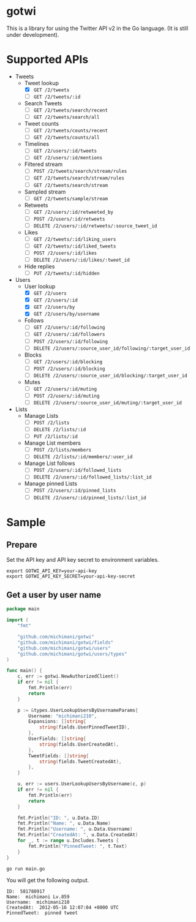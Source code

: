 gotwi
===

This is a library for using the Twitter API v2 in the Go language. (It is still under development).

# Supported APIs

- Tweets
  - Tweet lookup
    - [x] `GET /2/tweets`
    - [ ] `GET /2/tweets/:id`
  - Search Tweets
    - [ ] `GET /2/tweets/search/recent`
    - [ ] `GET /2/tweets/search/all`
  - Tweet counts
    - [ ] `GET /2/tweets/counts/recent`
    - [ ] `GET /2/tweets/counts/all`
  - Timelines
    - [ ] `GET /2/users/:id/tweets`
    - [ ] `GET /2/users/:id/mentions` 
  - Filtered stream
    - [ ] `POST /2/tweets/search/stream/rules`
    - [ ] `GET /2/tweets/search/stream/rules`
    - [ ] `GET /2/tweets/search/stream`
  - Sampled stream
    - [ ] `GET /2/tweets/sample/stream`
  - Retweets
    - [ ] `GET /2/users/:id/retweeted_by`
    - [ ] `POST /2/users/:id/retweets`
    - [ ] `DELETE /2/users/:id/retweets/:source_tweet_id`
  - Likes
    - [ ] `GET /2/tweets/:id/liking_users`
    - [ ] `GET /2/tweets/:id/liked_tweets`
    - [ ] `POST /2/users/:id/likes`
    - [ ] `DELETE /2/users/:id/likes/:tweet_id`
  - Hide replies
    - [ ] `PUT /2/tweets/:id/hidden`
- Users
  - User lookup
    - [x] `GET /2/users`
    - [x] `GET /2/users/:id`
    - [x] `GET /2/users/by`
    - [x] `GET /2/users/by/username`
  - Follows
    - [ ] `GET /2/users/:id/following`
    - [ ] `GET /2/users/:id/followers`
    - [ ] `POST /2/users/:id/following`
    - [ ] `DELETE /2/users/:source_user_id/following/:target_user_id`
  - Blocks
    - [ ] `GET /2/users/:id/blocking`
    - [ ] `POST /2/users/:id/blocking`
    - [ ] `DELETE /2/users/:source_user_id/blocking/:target_user_id`
  - Mutes
    - [ ] `GET /2/users/:id/muting`
    - [ ] `POST /2/users/:id/muting`
    - [ ] `DELETE /2/users/:source_user_id/muting/:target_user_id`
- Lists
  - Manage Lists
    - [ ] `POST /2/lists`
    - [ ] `DELETE /2/lists/:id`
    - [ ] `PUT /2/lists/:id`
  - Manage List members
    - [ ] `POST /2/lists/members`
    - [ ] `DELETE /2/lists/:id/members/:user_id`
  - Manage List follows
    - [ ] `POST /2/users/:id/followed_lists`
    - [ ] `DELETE /2/users/:id/followed_lists/:list_id`
  - Manage pinned Lists
    - [ ] `POST /2/users/:id/pinned_lists`
    - [ ] `DELETE /2/users/:id/pinned_lists/:list_id`

# Sample

## Prepare

Set the API key and API key secret to environment variables.

```
export GOTWI_API_KEY=your-api-key
export GOTWI_API_KEY_SECRET=your-api-key-secret
```

## Get a user by user name

```go
package main

import (
	"fmt"

	"github.com/michimani/gotwi"
	"github.com/michimani/gotwi/fields"
	"github.com/michimani/gotwi/users"
	"github.com/michimani/gotwi/users/types"
)

func main() {
	c, err := gotwi.NewAuthorizedClient()
	if err != nil {
		fmt.Println(err)
		return
	}

	p := &types.UserLookupUsersByUsernameParams{
		Username: "michimani210",
		Expansions: []string{
			string(fields.UserPinnedTweetID),
		},
		UserFields: []string{
			string(fields.UserCreatedAt),
		},
		TweetFields: []string{
			string(fields.TweetCreatedAt),
		},
	}

	u, err := users.UserLookupUsersByUsername(c, p)
	if err != nil {
		fmt.Println(err)
		return
	}

	fmt.Println("ID: ", u.Data.ID)
	fmt.Println("Name: ", u.Data.Name)
	fmt.Println("Username: ", u.Data.Username)
	fmt.Println("CreatedAt: ", u.Data.CreatedAt)
	for _, t := range u.Includes.Tweets {
		fmt.Println("PinnedTweet: ", t.Text)
	}
}
```

```
go run main.go
```

You will get the following output.

```
ID:  581780917
Name:  michimani Lv.859
Username:  michimani210
CreatedAt:  2012-05-16 12:07:04 +0000 UTC
PinnedTweet:  pinned tweet
```